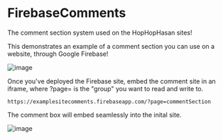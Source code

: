 # FirebaseComments
The comment section system used on the HopHopHasan sites!

This demonstrates an example of a comment section you can use on a website, through Google Firebase!

![image](https://user-images.githubusercontent.com/50119098/194956760-58c1e887-19f8-4b92-a7a2-55810d823639.png)

Once you've deployed the Firebase site, embed the comment site in an iframe, where ?page= is the "group" you want to read and write to.

```
https://examplesitecomments.firebaseapp.com/?page=commentSection
```

The comment box will embed seamlessly into the inital site.

![image](https://user-images.githubusercontent.com/50119098/194957254-9ccfb0bf-1c6b-4c3a-bdbf-862643ee0f73.png)
